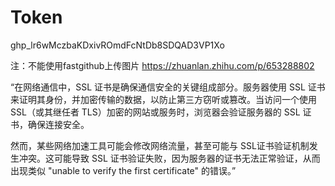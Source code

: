 # Token
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

注：不能使用fastgithub上传图片
https://zhuanlan.zhihu.com/p/653288802

“在网络通信中，SSL 证书是确保通信安全的关键组成部分。服务器使用 SSL 证书来证明其身份，并加密传输的数据，以防止第三方窃听或篡改。当访问一个使用 SSL（或其继任者 TLS）加密的网站或服务时，浏览器会验证服务器的 SSL 证书，确保连接安全。

然而，某些网络加速工具可能会修改网络流量，甚至可能与 SSL证书验证机制发生冲突。这可能导致 SSL 证书验证失败，因为服务器的证书无法正常验证，从而出现类似 "unable to verify the first certificate" 的错误。”
